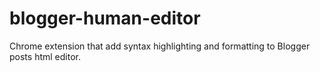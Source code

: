 blogger-human-editor
====================

Chrome extension that add syntax highlighting and formatting to Blogger posts html editor.
